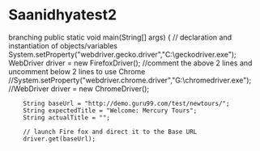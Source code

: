 # Saanidhyatest2
branching 
 public static void main(String[] args) {
        // declaration and instantiation of objects/variables
    	System.setProperty("webdriver.gecko.driver","C:\\geckodriver.exe");
		WebDriver driver = new FirefoxDriver();
		//comment the above 2 lines and uncomment below 2 lines to use Chrome
		//System.setProperty("webdriver.chrome.driver","G:\\chromedriver.exe");
		//WebDriver driver = new ChromeDriver();
    	
        String baseUrl = "http://demo.guru99.com/test/newtours/";
        String expectedTitle = "Welcome: Mercury Tours";
        String actualTitle = "";

        // launch Fire fox and direct it to the Base URL
        driver.get(baseUrl);
